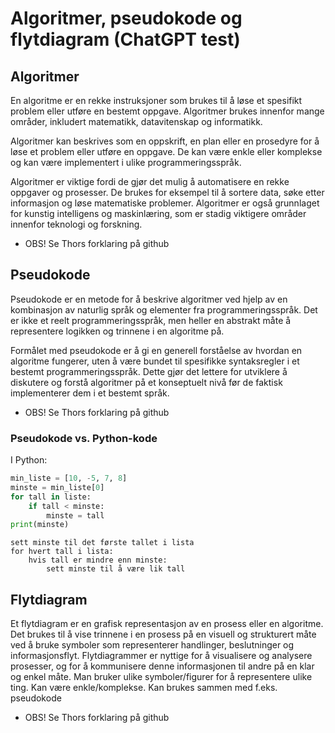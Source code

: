 # Algoritmer, pseudokode og flytdiagram (ChatGPT test)


## Algoritmer
En algoritme er en rekke instruksjoner som brukes til å løse et spesifikt problem eller utføre en bestemt oppgave. Algoritmer brukes innenfor mange områder, inkludert matematikk, datavitenskap og informatikk.

Algoritmer kan beskrives som en oppskrift, en plan eller en prosedyre for å løse et problem eller utføre en oppgave. De kan være enkle eller komplekse og kan være implementert i ulike programmeringsspråk.

Algoritmer er viktige fordi de gjør det mulig å automatisere en rekke oppgaver og prosesser. De brukes for eksempel til å sortere data, søke etter informasjon og løse matematiske problemer. Algoritmer er også grunnlaget for kunstig intelligens og maskinlæring, som er stadig viktigere områder innenfor teknologi og forskning.

- OBS! Se Thors forklaring på github


## Pseudokode
Pseudokode er en metode for å beskrive algoritmer ved hjelp av en kombinasjon av naturlig språk og elementer fra programmeringsspråk. Det er ikke et reelt programmeringsspråk, men heller en abstrakt måte å representere logikken og trinnene i en algoritme på.

Formålet med pseudokode er å gi en generell forståelse av hvordan en algoritme fungerer, uten å være bundet til spesifikke syntaksregler i et bestemt programmeringsspråk. Dette gjør det lettere for utviklere å diskutere og forstå algoritmer på et konseptuelt nivå før de faktisk implementerer dem i et bestemt språk.

- OBS! Se Thors forklaring på github

### Pseudokode vs. Python-kode
I Python: 

```python
min_liste = [10, -5, 7, 8]
minste = min_liste[0]
for tall in liste:
    if tall < minste:
        minste = tall
print(minste)
```

```
sett minste til det første tallet i lista
for hvert tall i lista:
    hvis tall er mindre enn minste:
        sett minste til å være lik tall
```


## Flytdiagram

Et flytdiagram er en grafisk representasjon av en prosess eller en algoritme. Det brukes til å vise trinnene i en prosess på en visuell og strukturert måte ved å bruke symboler som representerer handlinger, beslutninger og informasjonsflyt. Flytdiagrammer er nyttige for å visualisere og analysere prosesser, og for å kommunisere denne informasjonen til andre på en klar og enkel måte.
Man bruker ulike symboler/figurer for å representere ulike ting. Kan være enkle/komplekse.
Kan brukes sammen med f.eks. pseudokode

- OBS! Se Thors forklaring på github
